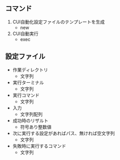 ## コマンド

1. CUI自動化設定ファイルのテンプレートを生成
    - new
1. CUI自動実行
    - exec


## 設定ファイル

- 作業ディレクトリ
    - 文字列
- 実行ターミナル
    - 文字列
- 実行コマンド
    - 文字列
- 入力
    - 文字列配列
- 成功時のリザルト
    - 符号あり整数値
- 次に実行する設定があればパス、無ければ空文字列
    - 文字列
- 失敗時に実行するコマンド
    - 文字列


